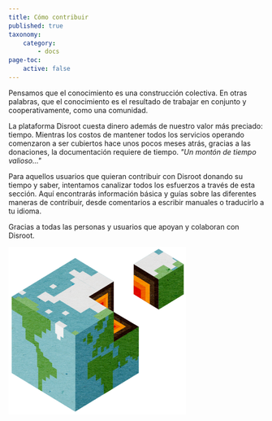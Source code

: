 ```yaml
---
title: Cómo contribuir
published: true
taxonomy:
    category:
        - docs
page-toc:
    active: false
---
```


Pensamos que el conocimiento es una construcción colectiva. En otras palabras, que el conocimiento es el resultado de trabajar en conjunto y cooperativamente, como una comunidad.

La plataforma Disroot cuesta dinero además de nuestro valor más preciado: tiempo. Mientras los costos de mantener todos los servicios operando comenzaron a ser cubiertos hace unos pocos meses atrás, gracias a las donaciones, la documentación requiere de tiempo.
*"Un montón de tiempo valioso..."*

Para aquellos usuarios que quieran contribuir con Disroot donando su tiempo y saber, intentamos canalizar todos los esfuerzos a través de esta sección.
Aquí encontrarás información básica y guías sobre las diferentes maneras de contribuir, desde comentarios a escribir manuales o traducirlo a tu idioma.

Gracias a todas las personas y usuarios que apoyan y colaboran con Disroot.


![](contribute.png)
